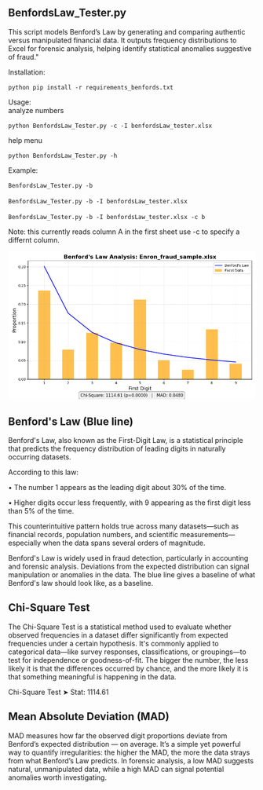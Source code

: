 
## BenfordsLaw_Tester.py 
This script models Benford’s Law by generating and comparing authentic versus manipulated financial data. It outputs frequency distributions to Excel for forensic analysis, helping identify statistical anomalies suggestive of fraud."



Installation:
```
python pip install -r requirements_benfords.txt
```

Usage:\
analyze numbers
```
python BenfordsLaw_Tester.py -c -I benfordsLaw_tester.xlsx
```


help menu
```
python BenfordsLaw_Tester.py -h
```

Example:

    BenfordsLaw_Tester.py -b
	
    BenfordsLaw_Tester.py -b -I benfordsLaw_tester.xlsx

    BenfordsLaw_Tester.py -b -I benfordsLaw_tester.xlsx -c b
		
Note:
this currently reads column A in the first sheet use -c to specify a differnt column.
	
	
![sample output](images/BenfordsLaw_Enron.png)	
	
## Benford's Law (Blue line)
Benford's Law, also known as the First-Digit Law, is a statistical principle that predicts 
the frequency distribution of leading digits in naturally occurring datasets. 

According to this law:

• 	The number 1 appears as the leading digit about 30% of the time.

• 	Higher digits occur less frequently, with 9 appearing as the first digit less than 5% of the time.

This counterintuitive pattern holds true across many datasets—such as financial records, 
population numbers, and scientific measurements—especially when the data spans several orders of magnitude.

Benford's Law is widely used in fraud detection, particularly in accounting and forensic analysis. 
Deviations from the expected distribution can signal manipulation or anomalies in the data.
The blue line gives a baseline of what Benford's law should look like, as a baseline.

## Chi-Square Test
The Chi-Square Test is a statistical method used to evaluate whether observed frequencies 
in a dataset differ significantly from expected frequencies under a certain hypothesis. 
It's commonly applied to categorical data—like survey responses, classifications, or 
groupings—to test for independence or goodness-of-fit.
The bigger the number, the less likely it is that the differences occurred by chance, 
and the more likely it is that something meaningful is happening in the data.

Chi-Square Test ➤ Stat: 1114.61

## Mean Absolute Deviation (MAD)
MAD measures how far the observed digit proportions deviate from Benford’s expected distribution — on average. 
It’s a simple yet powerful way to quantify irregularities: the higher the MAD, the more the data strays 
from what Benford’s Law predicts. In forensic analysis, a low MAD suggests natural, unmanipulated data, 
while a high MAD can signal potential anomalies worth investigating.



